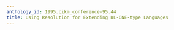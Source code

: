 ```yaml
---
anthology_id: 1995.cikm_conference-95.44
title: Using Resolution for Extending KL-ONE-type Languages
---
```

